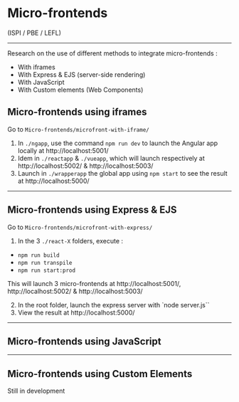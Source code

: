 # Micro-frontends

(ISPI / PBE / LEFL)

---

Research on the use of different methods to integrate micro-frontends :

- With iframes
- With Express & EJS (server-side rendering)
- With JavaScript
- With Custom elements (Web Components)

## Micro-frontends using iframes

Go to `Micro-frontends/microfront-with-iframe/`

1. In `./ngapp`, use the command `npm run dev` to launch the Angular app locally at http://localhost:5001/
2. Idem in `./reactapp` & `./vueapp`, which will launch respectively at http://localhost:5002/ & http://localhost:5003/
3. Launch in `./wrapperapp` the global app using `npm start` to see the result at http://localhost:5000/

---

## Micro-frontends using Express & EJS

Go to `Micro-frontends/microfront-with-express/`

1. In the 3 `./react-X` folders, execute :

- `npm run build`
- `npm run transpile`
- `npm run start:prod`

This will launch 3 micro-frontends at http://localhost:5001/, http://localhost:5002/ & http://localhost:5003/

2. In the root folder, launch the express server with `node server.js``
3. View the result at http://localhost:5000/

---

## Micro-frontends using JavaScript

---

## Micro-frontends using Custom Elements

Still in development
